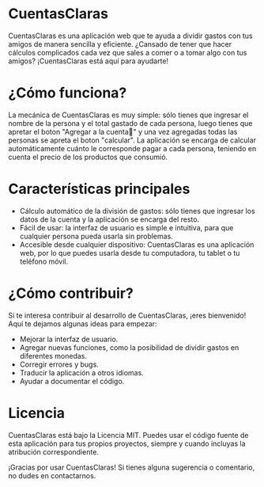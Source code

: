 # CuentasClaras
CuentasClaras es una aplicación web que te ayuda a dividir gastos con tus amigos de manera sencilla y eficiente. ¿Cansado de tener que hacer cálculos complicados cada vez que sales a comer o a tomar algo con tus amigos? ¡CuentasClaras está aquí para ayudarte!

# ¿Cómo funciona?
La mecánica de CuentasClaras es muy simple: sólo tienes que ingresar el nombre de la persona y el total gastado de cada persona, luego tienes que apretar el boton "Agregar a la cuenta💸" y una vez agregadas todas las personas se apreta el boton "calcular". La aplicación se encarga de calcular automáticamente cuánto le corresponde pagar a cada persona, teniendo en cuenta el precio de los productos que consumió.

# Características principales
* Cálculo automático de la división de gastos: sólo tienes que ingresar los datos de la cuenta y la aplicación se encarga del resto.
* Fácil de usar: la interfaz de usuario es simple e intuitiva, para que cualquier persona pueda usarla sin problemas.
* Accesible desde cualquier dispositivo: CuentasClaras es una aplicación web, por lo que puedes usarla desde tu computadora, tu tablet o tu teléfono móvil.
# ¿Cómo contribuir?
Si te interesa contribuir al desarrollo de CuentasClaras, ¡eres bienvenido! Aquí te dejamos algunas ideas para empezar:
* Mejorar la interfaz de usuario.
* Agregar nuevas funciones, como la posibilidad de dividir gastos en diferentes monedas.
* Corregir errores y bugs.
* Traducir la aplicación a otros idiomas.
* Ayudar a documentar el código.
# Licencia
CuentasClaras está bajo la Licencia MIT. Puedes usar el código fuente de esta aplicación para tus propios proyectos, siempre y cuando incluyas la atribución correspondiente.

¡Gracias por usar CuentasClaras! Si tienes alguna sugerencia o comentario, no dudes en contactarnos.
